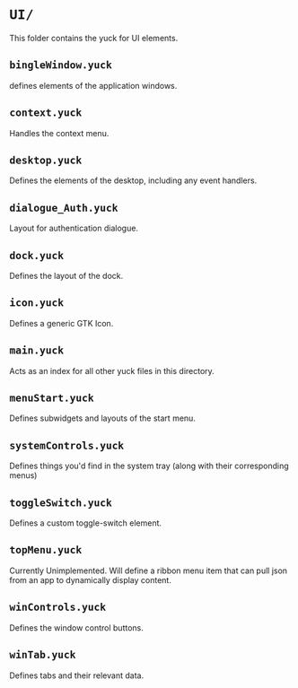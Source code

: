 # `UI/`
This folder contains the yuck for UI elements.

## `bingleWindow.yuck`
defines elements of the application windows.

## `context.yuck`
Handles the context menu.

## `desktop.yuck`
Defines the elements of the desktop, including any event handlers.

## `dialogue_Auth.yuck`
Layout for authentication dialogue.

## `dock.yuck`
Defines the layout of the dock.

## `icon.yuck`
Defines a generic GTK Icon.

## `main.yuck`
Acts as an index for all other yuck files in this directory.

## `menuStart.yuck`
Defines subwidgets and layouts of the start menu.

## `systemControls.yuck`
Defines things you'd find in the system tray (along with their corresponding menus)

## `toggleSwitch.yuck`
Defines a custom toggle-switch element.

## `topMenu.yuck`
Currently Unimplemented. Will define a ribbon menu item that can pull json from an app to dynamically display content.

## `winControls.yuck`
Defines the window control buttons.

## `winTab.yuck`
Defines tabs and their relevant data.
